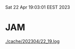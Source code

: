 Sat 22 Apr 19:03:01 EEST 2023
# JAM
<a href='./cache/202304/22_19.log'>./cache/202304/22_19.log</a>
